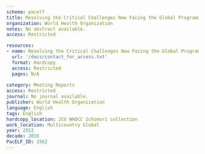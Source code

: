 ```yaml
---
schema: pacelf
title: Resolving the Critical Challenges Now Facing the Global Programme to Eliminate LF Technical Group - 11th Meeting Task Force for Global Health Decatur, Georgia, USA October 2-3, 2012
organization: World Health Organization
notes: No abstract available.
access: Restricted

resources:
- name: Resolving the Critical Challenges Now Facing the Global Programme to Eliminate LF Technical Group - 11th Meeting Task Force for Global Health Decatur, Georgia, USA October 2-3, 2012
  url: '/docs/contact_for_access.txt'
  format: Hardcopy
  access: Restricted
  pages: N/A
 
category: Meeting Reports
access: Restricted
journal: No journal available.
publisher: World Health Organization
language: English 
tags: English 
hardcopy_location: JCU WHOCC Ichimori collection
work_location: Multicountry Global
year: 2012
decade: 2010
PacELF_ID: 1562
---
```


